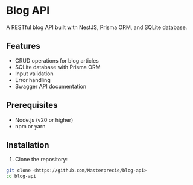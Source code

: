 # Blog API

A RESTful blog API built with NestJS, Prisma ORM, and SQLite database.

## Features

- CRUD operations for blog articles
- SQLite database with Prisma ORM
- Input validation
- Error handling
- Swagger API documentation

## Prerequisites

- Node.js (v20 or higher)
- npm or yarn

## Installation

1. Clone the repository:

```bash
git clone <https://github.com/Masterprecie/blog-api>
cd blog-api
```
